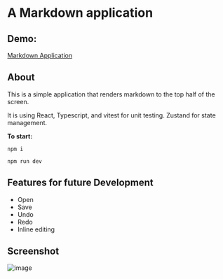 # A Markdown application

## Demo:

[Markdown Application](https://lovely-marzipan-ab47cb.netlify.app/)

## About

This is a simple application that renders markdown to the top half of the screen.

It is using React, Typescript, and vitest for unit testing. Zustand for state management.

**To start:**

`npm i`

`npm run dev`

## Features for future Development

- Open
- Save
- Undo
- Redo
- Inline editing

## Screenshot

![image](https://user-images.githubusercontent.com/43812236/233854310-603347f0-18e6-4bee-9d42-e24b89c84f0a.png)
